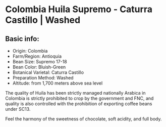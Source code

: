 # Colombia Huila Supremo - Caturra Castillo | Washed

## Basic info:

- Origin: Colombia
- Farm/Region: Antioquia
- Bean Size: Supremo 17-18
- Bean Color: Bluish-Green
- Botanical Varietal: Caturra Castillo
- Preparation Method: Washed
- Altitude: from 1,700 meters above sea level

The quality of Huila has been strictly managed nationally Arabica in Colombia is strictly prohibited to crop by the government and FNC, and quality is also controlled with the prohibition of exporting coffee beans under SC13.

Feel the harmony of the sweetness of chocolate, soft acidity, and full body.

